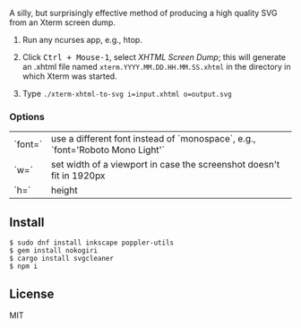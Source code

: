A silly, but surprisingly effective method of producing a high quality
SVG from an Xterm screen dump.

1. Run any ncurses app, e.g., htop.

2. Click <kbd>Ctrl + Mouse-1</kbd>, select *XHTML Screen Dump*; this
   will generate an .xhtml file named
   `xterm.YYYY.MM.DD.HH.MM.SS.xhtml` in the directory in which Xterm
   was started.

3. Type `./xterm-xhtml-to-svg i=input.xhtml o=output.svg`

### Options

<table>

<tr><td>`font=`</td><td>use a different font instead of `monospace`, e.g., `font='Roboto Mono Light'`</td></tr>

<tr><td>`w=`</td><td>set width of a viewport in case the screenshot doesn't fit in 1920px</td></tr>

<tr><td>`h=`</td><td>height</td></tr>

</table>

## Install

~~~
$ sudo dnf install inkscape poppler-utils
$ gem install nokogiri
$ cargo install svgcleaner
$ npm i
~~~

## License

MIT
